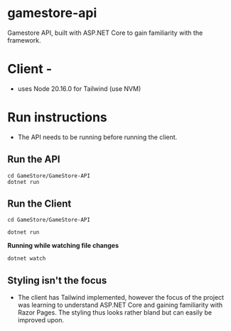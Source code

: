 # gamestore-api
Gamestore API, built with ASP.NET Core to gain familiarity with the framework.

# Client - 
- uses Node 20.16.0 for Tailwind (use NVM)

# Run instructions
- The API needs to be running before running the client.

## Run the API
``` Shell
cd GameStore/GameStore-API
dotnet run
```

## Run the Client
``` Shell
cd GameStore/GameStore-API
```

```Shell
dotnet run
```

**Running while watching file changes**
```Shell
dotnet watch
```

## Styling isn't the focus
- The client has Tailwind implemented, however the focus of the project was learning to understand ASP.NET Core and gaining familiarity with Razor Pages. The styling thus looks rather bland but can easily be improved upon.
